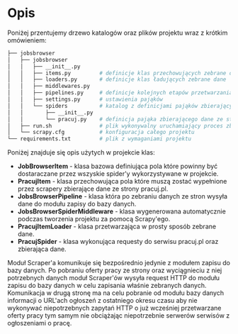 # Opis

Poniżej przentujemy drzewo katalogów oraz plików projektu wraz z krótkim
omówieniem:

```bash
├── jobsbrowser
│   ├── jobsbrowser
│   │   ├── __init__.py
│   │   ├── items.py         # definicje klas przechowujących zebrane dane
│   │   ├── loaders.py       # definicje klas ładujących zebrane dane
│   │   ├── middlewares.py
│   │   ├── pipelines.py     # definicje kolejnych etapów przetwarzania danych
│   │   ├── settings.py      # ustawienia pająków
│   │   └── spiders          # katalog z definicjami pająków zbierających dane
│   │       ├── __init__.py
│   │       └── pracuj.py    # definicja pająka zbierającego dane ze strony pracuj.pl
│   ├── run.sh               # plik wykonywalny uruchamiający proces zbierania danych
│   └── scrapy.cfg           # konfiguracja całego projektu
└── requirements.txt         # plik z wymaganiami projektu
```


Poniżej znajduje się opis użytych w projekcie klas:

-   **JobBrowserItem** - klasa bazowa definiująca pola które powinny być
    dostaraczane przez wszyskie spider'y wykorzystywane w projekcie.
-   **PracujItem** - klasa przechowująca pola które muszą zostać wypełnione przez
    scrapery zbierające dane ze strony pracuj.pl.
-   **JobsBrowserPipeline** - klasa która po zebraniu danych ze stron wysyła
    dane do modułu zapisy do bazy danych.
-   **JobsBrowserSpiderMiddleware** - klasa wygenerowana automatycznie podczas
    tworzenia projektu za pomocą Scrapy'ego.
-   **PracujItemLoader** - klasa przetwarzająca w prosty sposób zebrane dane.
-   **PracujSpider** - klasa wykonująca requesty do serwisu pracuj.pl oraz
    zbierająca dane.

Moduł Scraper'a komunikuje się bezpośrednio jedynie z modułem zapisu do
bazy danych. Po pobraniu oferty pracy ze strony oraz wyciągnieciu z niej
potrzebnych danych moduł Scraper'ów wysyła request HTTP do modułu zapisu
do bazy danych w celu zapisania właśnie zebranych danych.
Komunikacja w drugą stronę ma na celu pobranie od modułu bazy danych
informacji o URL'ach ogłoszeń z ostatniego okresu czasu aby nie wykonywać
niepotrzebnych zapytań HTTP o już wcześniej przetwarzane oferty pracy
tym samym nie obciążając niepotrzebnie serwerów serwisów z ogłoszeniami
o pracę.
